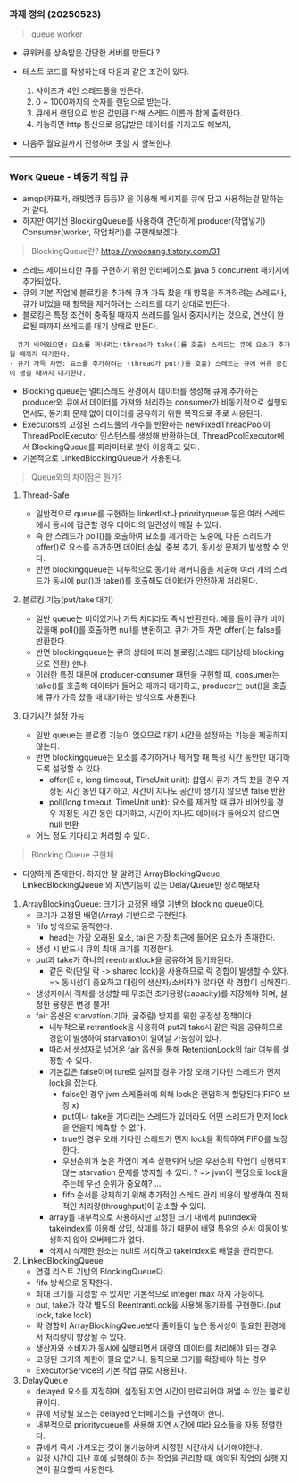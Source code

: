 ### 과제 정의 (20250523)
> queue worker

- 큐워커를 상속받은 간단한 서버를 만든다 ?
- 테스트 코드를 작성하는데 다음과 같은 조건이 있다.
  1. 사이즈가 4인 스레드풀을 만든다.  
  2. 0 ~ 1000까지의 숫자를 랜덤으로 받는다.
  3. 큐에서 랜덤으로 받은 값만큼 더해 스레드 이름과 함께 출력한다.
  4. 가능하면 http 통신으로 응답받은 데이터를 가지고도 해보자,

- 다음주 월요일까지 진행하며 못할 시 할복한다.
---

### Work Queue - 비동기 작업 큐
- amqp(카프카, 래빗엠큐 등등)? 을 이용해 메시지를 큐에 담고 사용하는걸 말하는거 같다.
- 하지만 여기선 BlockingQueue를 사용하여 간단하게 producer(작업넣기) Consumer(worker, 작업처리)를 구현해보겠다.

> BlockingQueue란? https://ywoosang.tistory.com/31
- 스레드 세이프티한 큐를 구현하기 위한 인터페이스로 java 5 concurrent 패키지에 추가되었다. 
- 큐의 기본 작업에 블로킹을 추가해 큐가 가득 찼을 때 항목을 추가하려는 스레드나, 큐가 비었을 때 항목을 제거하려는 스레드를 대기 상태로 만든다. 
- 블로킹은 특정 조건이 충족될 때까지 쓰레드를 일시 중지시키는 것으로, 연산이 완료될 때까지 쓰레드를 대기 상태로 만든다. 
```text
- 큐가 비어있으면: 요소를 꺼내려는(thread가 take()를 호출) 스레드는 큐에 요소가 추가될 때까지 대기한다. 
- 큐가 가득 차면: 요소를 추가하려는 (thread가 put()을 호출) 스레드는 큐에 여유 공간이 생길 때까지 대기한다. 
```
- Blocking queue는 멀티스레드 환경에서 데이터를 생성해 큐에 추가하는 producer와 큐에서 데이터를 가져와 처리하는 consumer가 비동기적으로 실행되면서도, 동기화 문제 없이 데이터를 공유하기 위한 목적으로 주로 사용된다.
- Executors의 고정된 스레드풀의 개수를 반환하는 newFixedThreadPool이 ThreadPoolExecutor 인스턴스를 생성해 반환하는데, ThreadPoolExecutor에서 BlockingQueue를 파라미터로 받아 이용하고 있다. 
- 기본적으로 LinkedBlockingQueue가 사용된다. 

> Queue와의 차이점은 뭔가?

1. Thread-Safe
   - 일반적으로 queue를 구현하는 linkedlist나 priorityqueue 등은 여러 스레드에서 동시에 접근할 경우 데이터의 일관성이 깨질 수 있다. 
   - 즉 한 스레드가 poll()를 호출하여 요소를 제거하는 도중에, 다른 스레드가 offer()로 요소를 추가하면 데이터 손실, 중복 추가, 동시성 문제가 발생할 수 있다.
   - 반면 blockingqueue는 내부적으로 동기화 매커니즘을 제공해 여러 개의 스레드가 동시에 put()과 take()를 호출해도 데이터가 안전하게 처리된다.

2. 블로킹 기능(put/take 대기)
   - 일반 queue는 비어있거나 가득 차더라도 즉시 반환한다. 예를 들어 큐가 비어있을때 poll()를 호출하면 null를 반환하고, 큐가 가득 차면  offer()는 false를 반환한다. 
   - 반면 blockingqueue는 큐의 상태에 따라 블로킹(스레드 대기상태 blocking으로 전환) 한다. 
   - 이러한 특징 때문에 producer-consumer 패턴을 구현할 때, consumer는 take()를 호출해 데이터가 들어오 때까지 대기하고, producer는 put()을 호출해 큐가 가득 찼을 때 대기하는 방식으로 사용된다. 

3. 대기시간 설정 가능
   - 일반 queue는 블로킹 기능이 없으므로 대기 시간을 설정하는 기능을 제공하지 않는다. 
   - 반면 blockingqueue는 요소를 추가하거나 제거할 때 특정 시간 동안만 대기하도록 설정할 수 있다. 
     - offer(E e, long timeout, TimeUnit unit): 삽입시 큐가 가득 찼을 경우 지정된 시간 동안 대기하고, 시간이 지나도 공간이 생기지 않으면 false 반환
     - poll(long timeout, TimeUnit unit): 요소를 제거할 때 큐가 비어있을 경우 지정된 시간 동안 대기하고, 시간이 지나도 데이터가 들어오지 않으면 null 반환
   - 어느 정도 기다리고 처리할 수 있다. 

> Blocking Queue 구현체
- 다양하게 존재한다. 하지만 잘 알려진 ArrayBlockingQueue, LinkedBlockingQueue 와 지연기능이 있는 DelayQueue만 정리해보자

1. ArrayBlockingQueue: 크기가 고정된 배열 기반의 blocking queue이다.
   - 크기가 고정된 배열(Array) 기반으로 구현된다. 
   - fifo 방식으로 동작한다. 
     - head는 가장 오래된 요소, tail은 가장 최근에 들어온 요소가 존재한다. 
   - 생성 시 반드시 큐의 최대 크기를 지정한다. 
   - put과 take가 하나의 reentrantlock을 공유하여 동기화된다.
     - 같은 락(단일 락 -> shared lock)을 사용하므로 락 경합이 발생할 수 있다. => 동시성이 중요하고 대량의 생산자/소비자가 많다면 락 경합이 심해진다.
   - 생성자에서 객체를 생성할 때 무조건 초기용량(capacity)를 지장해야 하며, 설정한 용량은 변경 불가!
   - fair 옵션은 starvation(기아, 굶주림) 방지를 위한 공정성 정책이다. 
     - 내부적으로 retrantlock을 사용하여 put과 take시 같은 락을 공유하므로 경합이 발생하여 starvation이 일어날 가능성이 있다.
     - 따라서 생성자로 넘어온 fair 옵션을 통해 RetentionLock의 fair 여부를 설정할 수 있다. 
     - 기본값은 false이며 ture로 설저할 경우 가장 오래 기다린 스레드가 먼저 lock을 잡는다. 
       - false인 경우 jvm 스케줄러에 의해 lock은 랜덤하게 할당된다(FIFO 보장 x)
       - put이나 take을 기다리는 스레드가 있더라도 어떤 스레드가 먼저 lock을 얻을지 예측할 수 없다.
       - true인 경우 오래 기다린 스레드가 먼저 lock을 획득하여 FIFO를 보장한다. 
       - 우선순위가 높은 작업이 계속 실행되어 낮은 우선순위 작업이 실행되지 않는 starvation 문제를 방지할 수 있다. ? => jvm이 랜덤으로 lock을 주는데 우선 순위가 중요해? ...
       - fifo 순서를 강제하기 위해 추가적인 스레드 관리 비용이 발생하여 전체적인 처리량(throughput)이 감소할 수 있다.
     - array를 내부적으로 사용하지만 고정된 크기 내에서 putindex와 takeindex를 이용해 삽입, 삭제를 하기 때문에 배열 특유의 순서 이동이 발생하지 않아 오버헤드가 없다.
     - 삭제시 삭제한 원소는 null로 처리하고 takeindex로 배열을 관리한다. 
2. LinkedBlockingQueue
   - 연결 리스트 기반의 BlockingQueue다.
   - fifo 방식으로 동작한다. 
   - 최대 크기를 지정할 수 있지만 기본적으로 integer max 까지 가능하다. 
   - put, take가 각각 별도의 ReentrantLock을 사용해 동기화를 구현한다.(put lock, take lock)
   - 락 경합이 ArrayBlockingQueue보다 줄어들어 높은 동시성이 필요한 환경에서 처리량이 향상될 수 있다. 
   - 생산자와 소비자가 동시에 실행되면서 대량의 데이터를 처리해야 되는 경우
   - 고정된 크기의 제한이 필요 없거나, 동적으로 크기를 확장해야 하는 경우
   - ExecutorService의 기본 작업 큐로 사용된다. 
3. DelayQueue
   - delayed 요소를 지정하며, 설정된 지연 시간이 만료되어야 꺼낼 수 있는 블로킹 큐이다. 
   - 큐에 저장될 요소는 delayed 인터페이스를 구현해야 한다. 
   - 내부적으로 priorityqueue를 사용해 지연 시간에 따라 요소들을 자동 정렬한다. 
   - 큐에서 즉시 가져오는 것이 불가능하며 지정된 시간까지 대기해야한다. 
   - 일정 시간이 지난 후에 실행해야 하는 작업을 관리할 때, 예약된 작업의 실행 지연이 필요할때 사용한다. 